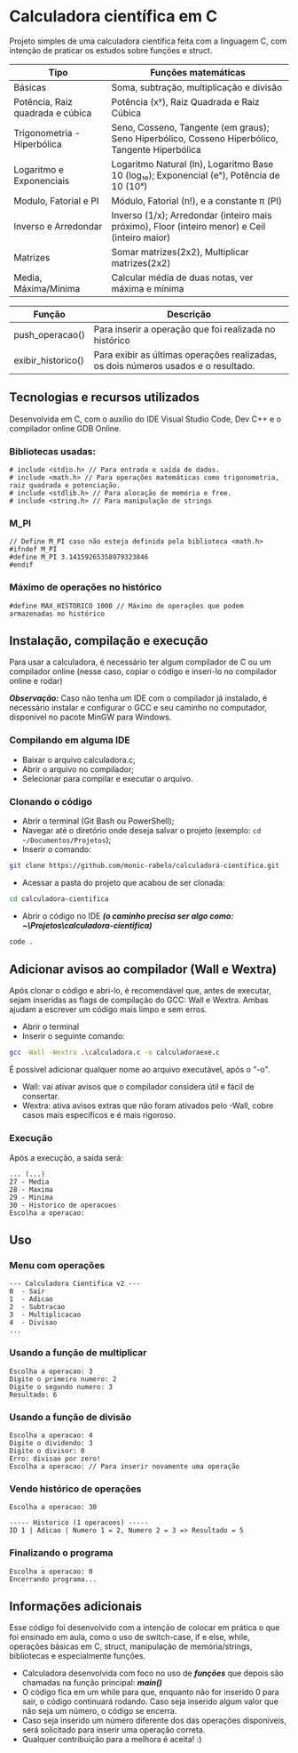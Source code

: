 # Calculadora científica em C
Projeto simples de uma calculadora científica feita com a linguagem C, com  intenção de praticar os estudos sobre funções e struct.

|Tipo|Funções matemáticas|
|---|---|
|Básicas| Soma, subtração, multiplicação e divisão|
|Potência, Raiz quadrada e cúbica| Potência (xʸ), Raiz Quadrada e Raiz Cúbica|
|Trigonometria - Hiperbólica| Seno, Cosseno, Tangente (em graus); Seno Hiperbólico, Cosseno Hiperbólico, Tangente Hiperbólica|  
|Logaritmo e Exponenciais| Logaritmo Natural (ln), Logaritmo Base 10 (log₁₀); Exponencial (eˣ), Potência de 10 (10ˣ)|
|Modulo, Fatorial e PI| Módulo, Fatorial (n!), e a constante π (PI)| 
|Inverso e Arredondar| Inverso (1/x); Arredondar (inteiro mais próximo), Floor (inteiro menor) e Ceil (inteiro maior)| 
|Matrizes| Somar matrizes(2x2), Multiplicar matrizes(2x2)| 
|Media, Máxima/Mínima| Calcular média de duas notas, ver máxima e mínima| 

|Função|Descrição|
|---|---|
|push_operacao()| Para inserir a operação que foi realizada no histórico|
|exibir_historico()| Para exibir as últimas operações realizadas, os dois números usados e o resultado.|

## Tecnologias e recursos utilizados
Desenvolvida em C, com o auxílio do IDE Visual Studio Code, Dev C++ e o compilador online GDB Online.

### Bibliotecas usadas: 
  ```
# include <stdio.h> // Para entrada e saída de dados.
# include <math.h> // Para operações matemáticas como trigonometria, raiz quadrada e potenciação.
# include <stdlib.h> // Para alocação de memória e free.
# include <string.h> // Para manipulação de strings
```
### M_PI
```
// Define M_PI caso não esteja definida pela biblioteca <math.h> 
#ifndef M_PI
#define M_PI 3.14159265358979323846
#endif
```

### Máximo de operações no histórico
```
#define MAX_HISTORICO 1000 // Máximo de operações que podem armazenadas no histórico
```

## Instalação, compilação e execução
Para usar a calculadora, é necessário ter algum compilador de C ou um compilador online (nesse caso, copiar o código e inseri-lo no compilador online e rodar)

***Observação:*** Caso não tenha um IDE com o compilador já instalado, é necessário instalar e configurar o GCC e seu caminho no computador, disponível no pacote MinGW para Windows.

### Compilando em alguma IDE
- Baixar o arquivo calculadora.c;
- Abrir o arquivo no compilador;
- Selecionar para compilar e executar o arquivo.

### Clonando o código
- Abrir o terminal (Git Bash ou PowerShell);
- Navegar até o diretório onde deseja salvar o projeto (exemplo: `cd ~/Documentos/Projetos`);
- Inserir o comando:
```bash
git clone https://github.com/monic-rabelo/calculadora-cientifica.git
```
- Acessar a pasta do projeto que acabou de ser clonada:
```bash
cd calculadora-cientifica
```
- Abrir o código no IDE
***(o caminho precisa ser algo como: ~\Projetos\calculadora-cientifica)***
```bash
code .
```
## Adicionar avisos ao compilador (Wall e Wextra)
Após clonar o código e abri-lo, é recomendável que, antes de executar, sejam inseridas as flags de compilação do GCC: Wall e Wextra. Ambas ajudam a escrever um código mais limpo e sem erros.

- Abrir o terminal
- Inserir o seguinte comando:
```bash
gcc -Wall -Wextra .\calculadora.c -o calculadoraexe.c
```
É possível adicionar qualquer nome ao arquivo executável, após o "-o".

- Wall: vai ativar avisos que o compilador considera útil e fácil de consertar.
- Wextra: ativa avisos extras que não foram ativados pelo -Wall, cobre casos mais específicos e é mais rigoroso.

### Execução 
Após a execução, a saída será:
```console
... (...)
27 - Media
28 - Maxima
29 - Minima
30 - Historico de operacoes
Escolha a operacao:
```

## Uso

### Menu com operações
```
--- Calculadora Cientifica v2 ---
0  - Sair
1  - Adicao
2  - Subtracao
3  - Multiplicacao
4  - Divisao
...
```

### Usando a função de multiplicar
```
Escolha a operacao: 3
Digite o primeiro numero: 2
Digite o segundo numero: 3
Resultado: 6
```
### Usando a função de divisão
```
Escolha a operacao: 4
Digite o dividendo: 3
Digite o divisor: 0
Erro: divisao por zero!
Escolha a operacao: // Para inserir novamente uma operação
```

### Vendo histórico de operações
```
Escolha a operacao: 30

----- Historico (1 operacoes) -----
ID 1 | Adicao | Numero 1 = 2, Numero 2 = 3 => Resultado = 5
```
### Finalizando o programa
```
Escolha a operacao: 0
Encerrando programa...
```

## Informações adicionais
Esse código foi desenvolvido com a intenção de colocar em prática o que foi ensinado em aula, como o uso de switch-case, if e else, while, operações básicas em C, struct, manipulação de memória/strings, bibliotecas e especialmente funções.
- Calculadora desenvolvida com foco no uso de ***funções*** que depois são chamadas na função principal: ***main()***
- O código fica em um while para que, enquanto não for inserido 0 para sair, o código continuará rodando. Caso seja inserido algum valor que não seja um número, o código se encerra.
- Caso seja inserido um número diferente dos das operações disponíveis, será solicitado para inserir uma operação correta.
- Qualquer contribuição para a melhora é aceita! :)
